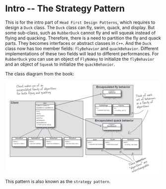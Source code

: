 # Intro -- The Strategy Pattern
This is for the intro part of `Head First Design Patterns`, which requires to design a `Duck` class. The `Duck` class can fly, swim, quack, and display. But some sub-class, such as `RubberDuck` cannot fly and will squeak instead of flying and quacking. Therefore, there is a need to partition the fly and quack parts. They becomes interfaces or abstract classes in `C++`. And the `Duck` class now has too member fields: `flyBehavior` and `quackBehavior`. Different implementations of these two fields will lead to different performances. For `RubberDuck` you can use an object of `FlyNoWay` to initialize the `flyBehavior` and an object of `Squeak` to initialize the `quackBehavior`.

The class diagram from the book:

![](README.assets/20240613152211.png)

This pattern is also known as the `strategy pattern`.
